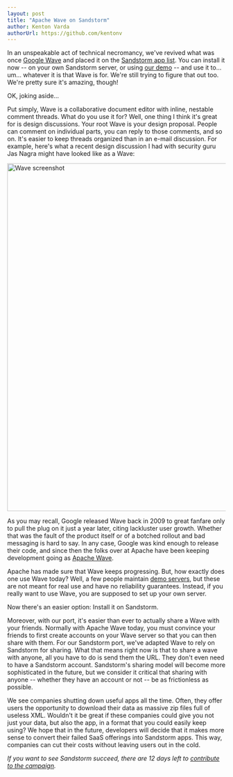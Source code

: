 ```yaml
---
layout: post
title: "Apache Wave on Sandstorm"
author: Kenton Varda
authorUrl: https://github.com/kentonv
---
```


In an unspeakable act of technical necromancy, we've revived what was once [Google Wave](http://wave.google.com) and placed it on the [Sandstorm app list](https://apps.sandstorm.io). You can install it now -- on your own Sandstorm server, or using [our demo](https://demo.sandstorm.io) -- and use it to... um... whatever it is that Wave is for. We're still trying to figure that out too. We're pretty sure it's amazing, though!

OK, joking aside&#8230;

Put simply, Wave is a collaborative document editor with inline, nestable comment threads. What do you use it for? Well, one thing I think it's great for is design discussions. Your root Wave is your design proposal. People can comment on individual parts, you can reply to those comments, and so on. It's easier to keep threads organized than in an e-mail discussion. For example, here's what a recent design discussion I had with security guru Jas Nagra might have looked like as a Wave:

<img src="/apps/wave-big.png" alt="Wave screenshot" style="width: 800px;">

As you may recall, Google released Wave back in 2009 to great fanfare only to pull the plug on it just a year later, citing lackluster user growth. Whether that was the fault of the product itself or of a botched rollout and bad messaging is hard to say. In any case, Google was kind enough to release their code, and since then the folks over at Apache have been keeping development going as [Apache Wave](http://incubator.apache.org/wave/).

Apache has made sure that Wave keeps progressing. But, how exactly does one use Wave today? Well, a few people maintain [demo servers](http://incubator.apache.org/wave/demo-servers.html), but these are not meant for real use and have no reliability guarantees. Instead, if you really want to use Wave, you are supposed to set up your own server.

Now there's an easier option: Install it on Sandstorm.

Moreover, with our port, it's easier than ever to actually share a Wave with your friends. Normally with Apache Wave today, you must convince your friends to first create accounts on your Wave server so that you can then share with them. For our Sandstorm port, we've adapted Wave to rely on Sandstorm for sharing. What that means right now is that to share a wave with anyone, all you have to do is send them the URL. They don't even need to have a Sandstorm account. Sandstorm's sharing model will become more sophisticated in the future, but we consider it critical that sharing with anyone -- whether they have an account or not -- be as frictionless as possible.

We see companies shutting down useful apps all the time. Often, they offer users the opportunity to download their data as massive zip files full of useless XML. Wouldn't it be great if these companies could give you not just your data, but also the app, in a format that you could easily keep using? We hope that in the future, developers will decide that it makes more sense to convert their failed SaaS offerings into Sandstorm apps. This way, companies can cut their costs without leaving users out in the cold.

_If you want to see Sandstorm succeed, there are 12 days left to [contribute to the campaign](http://igg.me/at/sandstorm)._
